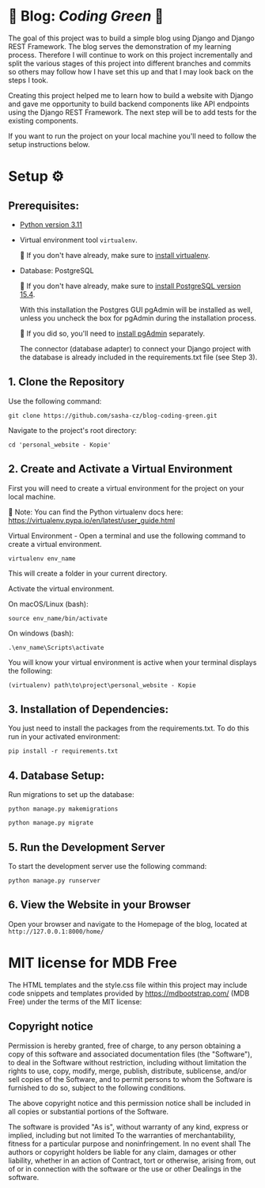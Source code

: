 # 🌳 Blog: _Coding Green_ 🌳

The goal of this project was to build a simple blog using Django and Django REST Framework. The blog serves the demonstration of my learning process. 
Therefore I will continue to work on this project incrementally and split the various stages of this project into different branches and commits so others may follow how I have set this up and that I may look back on the steps I took. 

Creating this project helped me to learn how to build a website with Django and gave me opportunity to build backend components like API endpoints using the Django REST Framework. The next step will be to add tests for the existing components.

If you want to run the project on your local machine you'll need to follow the setup instructions below. 


# Setup ⚙️ 

## Prerequisites:

- [Python version 3.11](https://www.python.org/downloads/)

- Virtual environment tool `virtualenv`.

  🔗 If you don't have already, make sure to [install virtualenv](https://virtualenv.pypa.io/en/latest/installation.html).

- Database: PostgreSQL
  
  🔗 If you don't have already, make sure to [install PostgreSQL version 15.4](https://www.postgresql.org/download/).

  With this installation the Postgres GUI pgAdmin will be installed as well, unless you uncheck the box for pgAdmin during the installation process.
  
  🔗 If you did so, you'll need to [install pgAdmin](https://www.pgadmin.org/) separately.
 
  The connector (database adapter) to connect your Django project with the database is already included in the requirements.txt file (see Step 3).
  

## 1. Clone the Repository
  Use the following command:
   
  ```
  git clone https://github.com/sasha-cz/blog-coding-green.git
```
  
  Navigate to the project's root directory:

  `cd 'personal_website - Kopie'`

## 2. Create and Activate a Virtual Environment
   
 First you will need to create a virtual environment for the project on your local machine.
 
 🔗 Note: You can find the Python virtualenv docs here: https://virtualenv.pypa.io/en/latest/user_guide.html
 

 Virtual Environment - Open a terminal and use the following command to create a virtual environment.
 
  `virtualenv env_name`

 This will create a folder in your current directory.
 
 Activate the virtual environment.

  On macOS/Linux (bash):

  `source env_name/bin/activate`
  
  On windows (bash):

`.\env_name\Scripts\activate`

You will know your virtual environment is active when your terminal displays the following:

`(virtualenv) path\to\project\personal_website - Kopie`

## 3. Installation of Dependencies:
   
  You just need to install the packages from the requirements.txt.
  To do this run in your activated environment:

  `pip install -r requirements.txt`

## 4. Database Setup:

  Run migrations to set up the database:

   `python manage.py makemigrations`

   `python manage.py migrate`


## 5. Run the Development Server

  To start the development server use the following command:

   `python manage.py runserver`

## 6. View the Website in your Browser

  Open your browser and navigate to the Homepage of the blog, located at `http://127.0.0.1:8000/home/`

# MIT license for MDB Free
The HTML templates and the style.css file within this project may include code snippets and templates provided by https://mdbootstrap.com/ (MDB Free) under the terms of the MIT license:

## Copyright notice

Permission is hereby granted, free of charge, to any person obtaining a copy of this software and associated documentation files (the "Software"), to deal in the Software without restriction, including without limitation the rights to use, copy, modify, merge, publish, distribute, sublicense, and/or sell copies of the Software, and to permit persons to whom the Software is furnished to do so, subject to the following conditions.

The above copyright notice and this permission notice shall be included in all copies or substantial portions of the Software.

The software is provided "As is", without warranty of any kind, express or implied, including but not limited To the warranties of merchantability, fitness for a particular purpose and noninfringement. In no event shall The authors or copyright holders be liable for any claim, damages or other liability, whether in an action of Contract, tort or otherwise, arising from, out of or in connection with the software or the use or other Dealings in the software.



  
